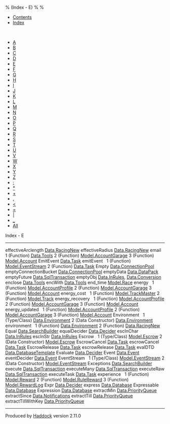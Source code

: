 % (Index - E)
% 
% 

-   [Contents](index.html)
-   [Index](doc-index.html)

 

-   [A](doc-index-A.html)
-   [B](doc-index-B.html)
-   [C](doc-index-C.html)
-   [D](doc-index-D.html)
-   [E](doc-index-E.html)
-   [F](doc-index-F.html)
-   [G](doc-index-G.html)
-   [H](doc-index-H.html)
-   [I](doc-index-I.html)
-   [J](doc-index-J.html)
-   [K](doc-index-K.html)
-   [L](doc-index-L.html)
-   [M](doc-index-M.html)
-   [N](doc-index-N.html)
-   [O](doc-index-O.html)
-   [P](doc-index-P.html)
-   [Q](doc-index-Q.html)
-   [R](doc-index-R.html)
-   [S](doc-index-S.html)
-   [T](doc-index-T.html)
-   [U](doc-index-U.html)
-   [V](doc-index-V.html)
-   [W](doc-index-W.html)
-   [X](doc-index-X.html)
-   [Y](doc-index-Y.html)
-   [Z](doc-index-Z.html)
-   [:](doc-index-58.html)
-   [\*](doc-index-42.html)
-   [+](doc-index-43.html)
-   [.](doc-index-46.html)
-   [\<](doc-index-60.html)
-   [=](doc-index-61.html)
-   [|](doc-index-124.html)
-   [\_](doc-index-95.html)
-   [All](doc-index-All.html)

Index - E

  ----------------------- --------------------------------------------------------------------------------------------------
  effectiveArclength      [Data.RacingNew](Data-RacingNew.html#v:effectiveArclength)
  effectiveRadius         [Data.RacingNew](Data-RacingNew.html#v:effectiveRadius)
  email                    
  1 (Function)            [Data.Tools](Data-Tools.html#v:email)
  2 (Function)            [Model.AccountGarage](Model-AccountGarage.html#v:email)
  3 (Function)            [Model.Account](Model-Account.html#v:email)
  EmitEvent               [Data.Task](Data-Task.html#v:EmitEvent)
  emitEvent                
  1 (Function)            [Model.EventStream](Model-EventStream.html#v:emitEvent)
  2 (Function)            [Data.Task](Data-Task.html#v:emitEvent)
  Empty                   [Data.ConnectionPool](Data-ConnectionPool.html#v:Empty)
  emptyConnectionBucket   [Data.ConnectionPool](Data-ConnectionPool.html#v:emptyConnectionBucket)
  emptyData               [Data.DataPack](Data-DataPack.html#v:emptyData)
  emptyFuture             [Data.SqlTransaction](Data-SqlTransaction.html#v:emptyFuture)
  emptyObj                [Data.InRules](Data-InRules.html#v:emptyObj), [Data.Conversion](Data-Conversion.html#v:emptyObj)
  enclose                 [Data.Tools](Data-Tools.html#v:enclose)
  encWith                 [Data.Tools](Data-Tools.html#v:encWith)
  end\_time               [Model.Race](Model-Race.html#v:end_time)
  energy                   
  1 (Function)            [Model.AccountProfile](Model-AccountProfile.html#v:energy)
  2 (Function)            [Model.AccountGarage](Model-AccountGarage.html#v:energy)
  3 (Function)            [Model.Account](Model-Account.html#v:energy)
  energy\_cost             
  1 (Function)            [Model.TrackMaster](Model-TrackMaster.html#v:energy_cost)
  2 (Function)            [Model.Track](Model-Track.html#v:energy_cost)
  energy\_recovery         
  1 (Function)            [Model.AccountProfile](Model-AccountProfile.html#v:energy_recovery)
  2 (Function)            [Model.AccountGarage](Model-AccountGarage.html#v:energy_recovery)
  3 (Function)            [Model.Account](Model-Account.html#v:energy_recovery)
  energy\_updated          
  1 (Function)            [Model.AccountProfile](Model-AccountProfile.html#v:energy_updated)
  2 (Function)            [Model.AccountGarage](Model-AccountGarage.html#v:energy_updated)
  3 (Function)            [Model.Account](Model-Account.html#v:energy_updated)
  Environment              
  1 (Type/Class)          [Data.Environment](Data-Environment.html#t:Environment)
  2 (Data Constructor)    [Data.Environment](Data-Environment.html#v:Environment)
  environment              
  1 (Function)            [Data.Environment](Data-Environment.html#v:environment)
  2 (Function)            [Data.RacingNew](Data-RacingNew.html#v:environment)
  Equal                   [Data.SearchBuilder](Data-SearchBuilder.html#v:Equal)
  equalDecider            [Data.Decider](Data-Decider.html#v:equalDecider)
  escInChar               [Data.InRules](Data-InRules.html#v:escInChar)
  escInStr                [Data.InRules](Data-InRules.html#v:escInStr)
  Escrow                   
  1 (Type/Class)          [Model.Escrow](Model-Escrow.html#t:Escrow)
  2 (Data Constructor)    [Model.Escrow](Model-Escrow.html#v:Escrow)
  EscrowCancel            [Data.Task](Data-Task.html#v:EscrowCancel)
  escrowCancel            [Data.Task](Data-Task.html#v:escrowCancel)
  EscrowRelease           [Data.Task](Data-Task.html#v:EscrowRelease)
  escrowRelease           [Data.Task](Data-Task.html#v:escrowRelease)
  evalDTD                 [Data.DatabaseTemplate](Data-DatabaseTemplate.html#v:evalDTD)
  Evaluate                [Data.Decider](Data-Decider.html#t:Evaluate)
  Event                   [Data.Event](Data-Event.html#t:Event)
  eventDecider            [Data.Event](Data-Event.html#v:eventDecider)
  EventStream              
  1 (Type/Class)          [Model.EventStream](Model-EventStream.html#t:EventStream)
  2 (Data Constructor)    [Model.EventStream](Model-EventStream.html#v:EventStream)
  Exceptions              [Data.SearchBuilder](Data-SearchBuilder.html#t:Exceptions)
  execute                 [Data.SqlTransaction](Data-SqlTransaction.html#v:execute)
  executeMany             [Data.SqlTransaction](Data-SqlTransaction.html#v:executeMany)
  executeRaw              [Data.SqlTransaction](Data-SqlTransaction.html#v:executeRaw)
  executeTask             [Data.Task](Data-Task.html#v:executeTask)
  experience               
  1 (Function)            [Model.Reward](Model-Reward.html#v:experience)
  2 (Function)            [Model.RuleReward](Model-RuleReward.html#v:experience)
  3 (Function)            [Model.RewardLog](Model-RewardLog.html#v:experience)
  Expr                    [Data.Decider](Data-Decider.html#t:Expr)
  express                 [Data.Database](Data-Database.html#v:express)
  Expressable             [Data.Database](Data-Database.html#t:Expressable)
  Expression              [Data.Database](Data-Database.html#t:Expression)
  extractMin              [Data.PriorityQueue](Data-PriorityQueue.html#v:extractMin)
  extractSince            [Data.Notifications](Data-Notifications.html#v:extractSince)
  extractTill             [Data.PriorityQueue](Data-PriorityQueue.html#v:extractTill)
  extractTillWithKey      [Data.PriorityQueue](Data-PriorityQueue.html#v:extractTillWithKey)
  ----------------------- --------------------------------------------------------------------------------------------------

Produced by [Haddock](http://www.haskell.org/haddock/) version 2.11.0
